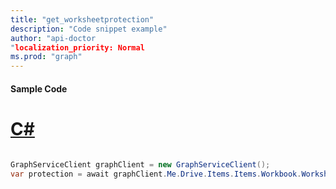 ```yaml
---
title: "get_worksheetprotection"
description: "Code snippet example" 
author: "api-doctor
"localization_priority: Normal
ms.prod: "graph"
--- 
```

#### Sample Code
# [C#](#tab/Csharp)

```C#

GraphServiceClient graphClient = new GraphServiceClient();
var protection = await graphClient.Me.Drive.Items.Items.Workbook.Worksheets.Worksheets.Protection.Request().GetAsync();

```